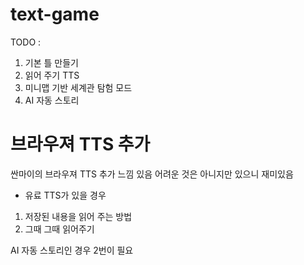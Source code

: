 # text-game

TODO :

1. 기본 틀 만들기
2. 읽어 주기 TTS
3. 미니맵 기반 세계관 탐험 모드
4. AI 자동 스토리

# 브라우져 TTS 추가

싼마이의 브라우져 TTS 추가 느낌 있음
어려운 것은 아니지만 있으니 재미있음

- 유료 TTS가 있을 경우

1. 저장된 내용을 읽어 주는 방법
2. 그때 그때 읽어주기

AI 자동 스토리인 경우 2번이 필요
